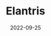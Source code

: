 ---
date: 2022-09-25
dateYear: 2022
isbn: 9781429914550
title: Elantris
description: "Elantris was built on magic and it thrived. But then the magic began to fade and Elantris began to rot. And now its shattered citizens face domination by a powerful Imperium motivated by dogged religious views. Can a young Princess unite the people of Elantris, rediscover the lost magic and lead a rebellion against the imperial zealots?"
cover: cover-elantris.jpg
coverGoogle: https://books.google.com/books/content?id=ZnHFzj4wKIQC&printsec=frontcover&img=1&zoom=1&edge=curl&source=gbs_api
pageCount: 496
authors: Brandon Sanderson
publishers: Macmillan
published: 2007-04-01
publishedYear: 2007
shelves: 
- fiction
- fantasy
---